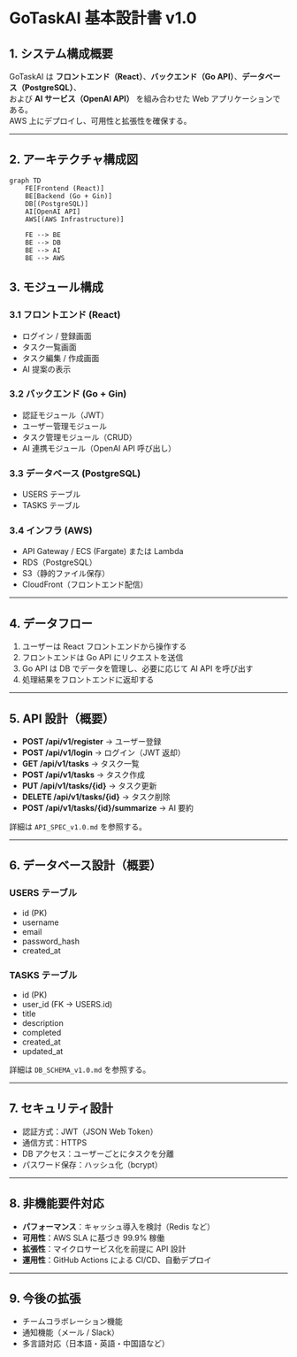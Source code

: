 # GoTaskAI 基本設計書 v1.0

## 1. システム構成概要
GoTaskAI は **フロントエンド（React）**、**バックエンド（Go API）**、**データベース（PostgreSQL）**、  
および **AI サービス（OpenAI API）** を組み合わせた Web アプリケーションである。  
AWS 上にデプロイし、可用性と拡張性を確保する。

---

## 2. アーキテクチャ構成図
```mermaid
graph TD
    FE[Frontend (React)]
    BE[Backend (Go + Gin)]
    DB[(PostgreSQL)]
    AI[OpenAI API]
    AWS[(AWS Infrastructure)]

    FE --> BE
    BE --> DB
    BE --> AI
    BE --> AWS

```
## 3. モジュール構成

### 3.1 フロントエンド (React)
- ログイン / 登録画面  
- タスク一覧画面  
- タスク編集 / 作成画面  
- AI 提案の表示  

### 3.2 バックエンド (Go + Gin)
- 認証モジュール（JWT）  
- ユーザー管理モジュール  
- タスク管理モジュール（CRUD）  
- AI 連携モジュール（OpenAI API 呼び出し）  

### 3.3 データベース (PostgreSQL)
- USERS テーブル  
- TASKS テーブル  

### 3.4 インフラ (AWS)
- API Gateway / ECS (Fargate) または Lambda  
- RDS（PostgreSQL）  
- S3（静的ファイル保存）  
- CloudFront（フロントエンド配信）  

---

## 4. データフロー
1. ユーザーは React フロントエンドから操作する  
2. フロントエンドは Go API にリクエストを送信  
3. Go API は DB でデータを管理し、必要に応じて AI API を呼び出す  
4. 処理結果をフロントエンドに返却する  

---

## 5. API 設計（概要）
- **POST /api/v1/register** → ユーザー登録  
- **POST /api/v1/login** → ログイン（JWT 返却）  
- **GET /api/v1/tasks** → タスク一覧  
- **POST /api/v1/tasks** → タスク作成  
- **PUT /api/v1/tasks/{id}** → タスク更新  
- **DELETE /api/v1/tasks/{id}** → タスク削除  
- **POST /api/v1/tasks/{id}/summarize** → AI 要約  

詳細は `API_SPEC_v1.0.md` を参照する。  

---

## 6. データベース設計（概要）

### USERS テーブル
- id (PK)  
- username  
- email  
- password_hash  
- created_at  

### TASKS テーブル
- id (PK)  
- user_id (FK → USERS.id)  
- title  
- description  
- completed  
- created_at  
- updated_at  

詳細は `DB_SCHEMA_v1.0.md` を参照する。  

---

## 7. セキュリティ設計
- 認証方式：JWT（JSON Web Token）  
- 通信方式：HTTPS  
- DB アクセス：ユーザーごとにタスクを分離  
- パスワード保存：ハッシュ化（bcrypt）  

---

## 8. 非機能要件対応
- **パフォーマンス**：キャッシュ導入を検討（Redis など）  
- **可用性**：AWS SLA に基づき 99.9% 稼働  
- **拡張性**：マイクロサービス化を前提に API 設計  
- **運用性**：GitHub Actions による CI/CD、自動デプロイ  

---

## 9. 今後の拡張
- チームコラボレーション機能  
- 通知機能（メール / Slack）  
- 多言語対応（日本語・英語・中国語など）  
